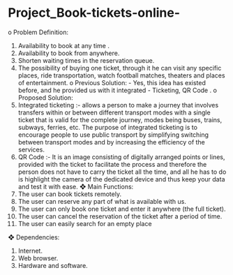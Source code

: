 # Project_Book-tickets-online-

o	Problem Definition:
  1.	Availability to book at any time .
  2.	Availability to book from anywhere.
  3.	Shorten waiting times in the reservation queue.
  4.	The possibility of buying one ticket, through it he can visit any specific places, ride transportation, watch football matches, theaters and places of entertainment.
o	Previous Solution:
    - Yes, this idea has existed before, and he provided us with it integrated
    - Ticketing, QR Code .
o	Proposed Solution:
  1.	Integrated ticketing :- allows a person to make a journey that involves transfers within or between different transport modes with a single ticket that 
    	is valid for the complete journey, modes being buses, trains, subways, ferries, etc. The purpose of integrated ticketing is to encourage people to use public 
      transport by simplifying switching between transport modes and by increasing the efficiency of the services.
  2.	QR Code :- It is an image consisting of digitally arranged points or lines, provided with the ticket to facilitate the process and therefore the person 
    	does not have to carry the ticket all the time, and all he has to do is highlight the camera of the dedicated device and thus keep your data and test it with ease.
❖	Main Functions:
1.	 The user can book tickets remotely.
2.	The user can reserve any part of what is available with us.
3.	The user can only book one ticket and enter it anywhere (the full ticket).
4.	The user can cancel the reservation of the ticket after a period of time.
5.	The user can easily search for an empty place

❖	Dependencies:
1.	Internet.
2.	Web browser.
3.	Hardware and software. 
